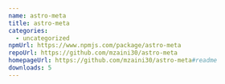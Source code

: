 ```yaml
---
name: astro-meta
title: astro-meta
categories:
  - uncategorized
npmUrl: https://www.npmjs.com/package/astro-meta
repoUrl: https://github.com/mzaini30/astro-meta
homepageUrl: https://github.com/mzaini30/astro-meta#readme
downloads: 5
---
```

